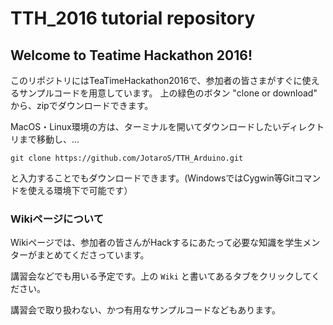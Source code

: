 # TTH_2016 tutorial repository

## Welcome to Teatime Hackathon 2016!

このリポジトリにはTeaTimeHackathon2016で、参加者の皆さまがすぐに使えるサンプルコードを用意しています。
上の緑色のボタン "clone or download" から、zipでダウンロードできます。

MacOS・Linux環境の方は、ターミナルを開いてダウンロードしたいディレクトリまで移動し、...

`git clone https://github.com/JotaroS/TTH_Arduino.git `

と入力することでもダウンロードできます。(WindowsではCygwin等Gitコマンドを使える環境下で可能です）


### Wikiページについて

Wikiページでは、参加者の皆さんがHackするにあたって必要な知識を学生メンターがまとめてくださっています。

講習会などでも用いる予定です。上の `Wiki` と書いてあるタブをクリックしてください。

講習会で取り扱わない、かつ有用なサンプルコードなどもあります。
